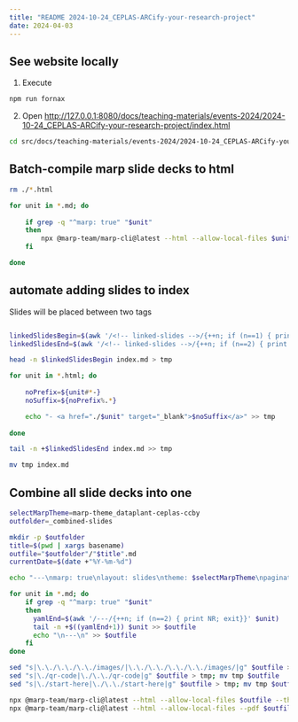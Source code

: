 ```yaml
---
title: "README 2024-10-24_CEPLAS-ARCify-your-research-project"
date: 2024-04-03
---
```


## See website locally

1. Execute

```bash
npm run fornax
```

2. Open http://127.0.0.1:8080/docs/teaching-materials/events-2024/2024-10-24_CEPLAS-ARCify-your-research-project/index.html


```bash
cd src/docs/teaching-materials/events-2024/2024-10-24_CEPLAS-ARCify-your-research-project
```

## Batch-compile marp slide decks to html

```bash
rm ./*.html

for unit in *.md; do
    
    if grep -q "^marp: true" "$unit"
    then
        npx @marp-team/marp-cli@latest --html --allow-local-files $unit --theme-set $marpTheme ../../style/ --
    fi

done
```

## automate adding slides to index

Slides will be placed between two tags <!-- linked-slides -->

```bash

linkedSlidesBegin=$(awk '/<!-- linked-slides -->/{++n; if (n==1) { print NR; exit}}' index.md)
linkedSlidesEnd=$(awk '/<!-- linked-slides -->/{++n; if (n==2) { print NR; exit}}' index.md)

head -n $linkedSlidesBegin index.md > tmp

for unit in *.html; do
    
    noPrefix=${unit#*-}
    noSuffix=${noPrefix%.*}

    echo "- <a href="./$unit" target="_blank">$noSuffix</a>" >> tmp
   
done

tail -n +$linkedSlidesEnd index.md >> tmp

mv tmp index.md

```

## Combine all slide decks into one

```zsh
selectMarpTheme=marp-theme_dataplant-ceplas-ccby
outfolder=_combined-slides

mkdir -p $outfolder
title=$(pwd | xargs basename)
outfile="$outfolder"/"$title".md
currentDate=$(date +"%Y-%m-%d")

echo "---\nmarp: true\nlayout: slides\ntheme: $selectMarpTheme\npaginate: true\ntitle: $title\ndate: $currentDate\n---\n" > $outfile

for unit in *.md; do    
    if grep -q "^marp: true" "$unit"
    then
      yamlEnd=$(awk '/---/{++n; if (n==2) { print NR; exit}}' $unit)
      tail -n +$((yamlEnd+1)) $unit >> $outfile
      echo "\n---\n" >> $outfile
    fi
done

sed "s|\.\./\.\./\.\./images/|\.\./\.\./\.\./\.\./images/|g" $outfile > tmp; mv tmp $outfile
sed "s|\./qr-code|\./\.\./qr-code|g" $outfile > tmp; mv tmp $outfile
sed "s|\./start-here|\./\.\./start-here|g" $outfile > tmp; mv tmp $outfile

npx @marp-team/marp-cli@latest --html --allow-local-files $outfile --theme-set $marpTheme ../../style/ --
npx @marp-team/marp-cli@latest --html --allow-local-files --pdf $outfile --theme-set $marpTheme ../../style/ --

```
